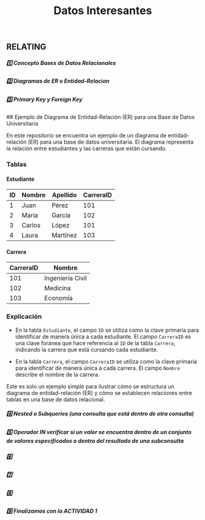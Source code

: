 <h1 align="center"> Datos Interesantes</h1>
<br>

## **RELATING**

<h5> 1️⃣ Concepto Bases de Datos Relacionales </h5>

<h5> 2️⃣ Diagramas de ER o Entidad-Relacion </h5>

<h5> 3️⃣ Primary Key y Foreign Key </h5>
## Ejemplo de Diagrama de Entidad-Relación (ER) para una Base de Datos Universitaria

En este repositorio se encuentra un ejemplo de un diagrama de entidad-relación (ER) para una base de datos universitaria. El diagrama representa la relación entre estudiantes y las carreras que están cursando.

### Tablas

#### Estudiante

| ID | Nombre   | Apellido | CarreraID |
|----|----------|----------|-----------|
| 1  | Juan     | Pérez    | 101       |
| 2  | María    | García   | 102       |
| 3  | Carlos   | López    | 101       |
| 4  | Laura    | Martínez | 103       |

#### Carrera

| CarreraID | Nombre          |
|-----------|-----------------|
| 101       | Ingeniería Civil|
| 102       | Medicina        |
| 103       | Economía        |

### Explicación

- En la tabla `Estudiante`, el campo `ID` se utiliza como la clave primaria para identificar de manera única a cada estudiante. El campo `CarreraID` es una clave foránea que hace referencia al `ID` de la tabla `Carrera`, indicando la carrera que está cursando cada estudiante.

- En la tabla `Carrera`, el campo `CarreraID` se utiliza como la clave primaria para identificar de manera única a cada carrera. El campo `Nombre` describe el nombre de la carrera.

Este es solo un ejemplo simple para ilustrar cómo se estructura un diagrama de entidad-relación (ER) y cómo se establecen relaciones entre tablas en una base de datos relacional.



<h5> 4️⃣ Nested o Subqueries (una consulta que está dentro de otra consulta) </h5>

<h5> 5️⃣  Operador IN verificar si un valor se encuentra dentro de un conjunto de valores especificados o dentro del resultado de una subconsulta </h5>

<h5> 6️⃣  </h5>

<h5> 7️⃣ </h5>

<h5> 8️⃣  </h5>


<h5> 9️⃣ Finalizamos con la ACTIVIDAD 1</h5>
  
